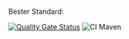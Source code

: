Bester Standard: 

[![Quality Gate Status](https://sonarcloud.io/api/project_badges/measure?project=leonxs2001_groupChat&metric=alert_status)](https://sonarcloud.io/summary/new_code?id=leonxs2001_groupChat)
![CI Maven](https://github.com/leonxs2001/guessingAverage/actions/workflows/maven.yml/badge.svg)
